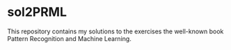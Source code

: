 # sol2PRML
This repository contains my solutions to the exercises the well-known book Pattern Recognition and Machine Learning.
